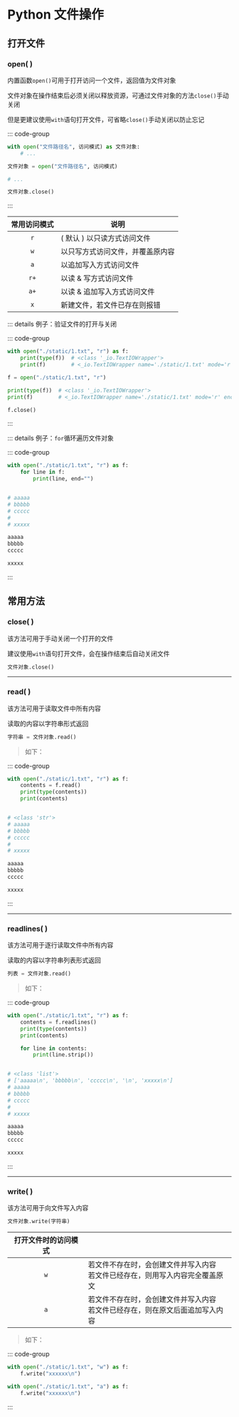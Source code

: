 # Python 文件操作

## 打开文件

### open( )

内置函数`open()`可用于打开访问一个文件，返回值为文件对象

文件对象在操作结束后必须关闭以释放资源，可通过文件对象的方法`close()`手动关闭

但是更建议使用`with`语句打开文件，可省略`close()`手动关闭以防止忘记

::: code-group

```py [open( ) + with]
with open("文件路径名", 访问模式) as 文件对象:
    # ...
```

```py [open( ) + close( ) <Badge type="warning">不推荐</Badge>]
文件对象 = open("文件路径名", 访问模式)

# ...

文件对象.close()
```

:::

| 常用访问模式 | 说明                             |
| :----------: | -------------------------------- |
|     `r`      | ( 默认 ) 以只读方式访问文件      |
|     `w`      | 以只写方式访问文件，并覆盖原内容 |
|     `a`      | 以追加写入方式访问文件           |
|     `r+`     | 以读 & 写方式访问文件            |
|     `a+`     | 以读 & 追加写入方式访问文件      |
|     `x`      | 新建文件，若文件已存在则报错     |

::: details 例子：验证文件的打开与关闭

::: code-group

```py [open( ) + with]
with open("./static/1.txt", "r") as f:
    print(type(f))  # <class '_io.TextIOWrapper'>
    print(f)        # <_io.TextIOWrapper name='./static/1.txt' mode='r' encoding='UTF-8'>

```

```py [open( ) + close( )]
f = open("./static/1.txt", "r")

print(type(f))  # <class '_io.TextIOWrapper'>
print(f)        # <_io.TextIOWrapper name='./static/1.txt' mode='r' encoding='UTF-8'>

f.close()
```

:::

::: details 例子：`for`循环遍历文件对象

::: code-group

```py [文件操作]
with open("./static/1.txt", "r") as f:
    for line in f:
        print(line, end="")


# aaaaa
# bbbbb
# ccccc
#
# xxxxx
```

```py [txt 文件]
aaaaa
bbbbb
ccccc

xxxxx
```

:::

## 常用方法

### close( )

该方法可用于手动关闭一个打开的文件

建议使用`with`语句打开文件，会在操作结束后自动关闭文件

```py
文件对象.close()
```

---

### read( )

该方法可用于读取文件中所有内容

读取的内容以字符串形式返回

```py
字符串 = 文件对象.read()
```

> 如下：

::: code-group

```py [文件操作]
with open("./static/1.txt", "r") as f:
    contents = f.read()
    print(type(contents))
    print(contents)


# <class 'str'>
# aaaaa
# bbbbb
# ccccc
#
# xxxxx
```

```py [txt 文件]
aaaaa
bbbbb
ccccc

xxxxx
```

:::

---

### readlines( )

该方法可用于逐行读取文件中所有内容

读取的内容以字符串列表形式返回

```py
列表 = 文件对象.read()
```

> 如下：

::: code-group

```py [文件操作]
with open("./static/1.txt", "r") as f:
    contents = f.readlines()
    print(type(contents))
    print(contents)

    for line in contents:
        print(line.strip())


# <class 'list'>
# ['aaaaa\n', 'bbbbb\n', 'ccccc\n', '\n', 'xxxxx\n']
# aaaaa
# bbbbb
# ccccc
#
# xxxxx
```

```py [txt 文件]
aaaaa
bbbbb
ccccc

xxxxx
```

:::

---

### write( )

该方法可用于向文件写入内容

```py
文件对象.write(字符串)
```

| 打开文件时的访问模式 |                                                                                   |
| :------------------: | --------------------------------------------------------------------------------- |
|         `w`          | 若文件不存在时，会创建文件并写入内容<br/>若文件已经存在，则用写入内容完全覆盖原文 |
|         `a`          | 若文件不存在时，会创建文件并写入内容<br/>若文件已经存在，则在原文后面追加写入内容 |

> 如下：

::: code-group

```py [只写模式]
with open("./static/1.txt", "w") as f:
    f.write("xxxxxx\n")
```

```py [追加写入模式]
with open("./static/1.txt", "a") as f:
    f.write("xxxxxx\n")
```

:::
